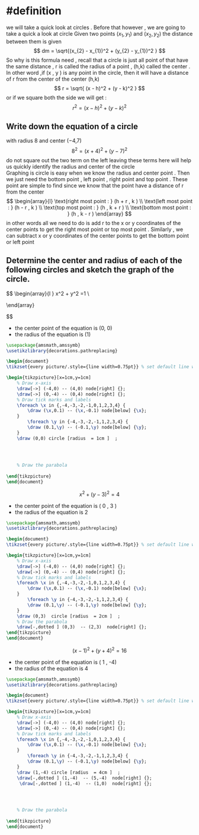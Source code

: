 

# #definition 
we will take a quick  look at circles .  Before that however  , we are going to  take a quick a look at circle 
Given  two  points   $(x_{1} ,  y_{1})$ and  $(x_{2} , y_{2})$ the distance between  them is given  
$$
dm  = \sqrt{(x_{2}   -  x_{1})^2   + (y_{2}  - y_{1})^2  }
$$
So why  is this  formula need  ,  recall that  a circle  is  just  all point of that have the same distance  ,  r is called the  radius of a point , (h,k) called the center . In other word ,if (x , y )  is any point  in the circle, then it will have a distance of r from the center of the center (h,k)  
$$
r  =   \sqrt{  (x - h)^2  + (y  - k)^2  }
$$
or  if we square both the side we will get  : 
$$
r^2 =  (x  -  h)^2    +  (y -  k)^2 
$$
## Write down the equation of a circle 
with radius 8 and center (−4,7)
$$
8^2  =  (x+  4)^2 + (  y  - 7)^2  
$$
do not square out the two term  on the left leaving these terms here will help us quickly identify   the radius  and center of the circle  
Graphing is  circle is easy when we know the  radius  and  center  point . Then  we just need the bottom point , left point , right point  and  top  point . 
These point are simple to find  since we know that the point have a distance of r from the center 
$$
\begin{array}{l} 
\text{right most  point : } (h + r , k ) \\
\text{left most  point : } (h - r , k )  \\
\text{top most  point : } (h , k + r  ) \\
\text{bottom most  point : } (h  , k - r  )
\end{array}
$$
in other words all we need to do  is add r to the  x  or  y coordinates of the  center points to get the  right most point or top most point . Similarly  ,  we can  subtract  x  or  y coordinates of the  center points  to  get the bottom point or left point  
## Determine the center and radius of each of the following circles and sketch the graph of the circle. 
$$
\begin{array}{l }
x^2  + y^2  =1   \\

\end{array}

  
$$
-  the center point of the equation is  (0, 0) 
- the  radius  of the equation is  (1) 

```tikz
\usepackage{amsmath,amssymb}
\usetikzlibrary{decorations.pathreplacing}

\begin{document}
\tikzset{every picture/.style={line width=0.75pt}} % set default line width

\begin{tikzpicture}[x=1cm,y=1cm]
    % Draw x-axis
    \draw[->] (-4,0) -- (4,0) node[right] {};
    \draw[->] (0,-4) -- (0,4) node[right] {};
    % Draw tick marks and labels
    \foreach \x in {,-4,-3,-2,-1,0,1,2,3,4} {
        \draw (\x,0.1) -- (\x,-0.1) node[below] {\x};
    }
        \foreach \y in {-4,-3,-2,-1,1,2,3,4} {
        \draw (0.1,\y) -- (-0.1,\y) node[below] {\y};
    } 
    \draw (0,0) circle [radius  = 1cm ]  ;  
    
	


    % Draw the parabola
   
\end{tikzpicture}
\end{document}
```





$$
x^2  + (y -3)^2  =  4   
$$
- the center point of the equation is ( 0  , 3 ) 
- the radius  of the equation is  2 


```tikz
\usepackage{amsmath,amssymb}
\usetikzlibrary{decorations.pathreplacing}

\begin{document}
\tikzset{every picture/.style={line width=0.75pt}} % set default line width

\begin{tikzpicture}[x=1cm,y=1cm]
    % Draw x-axis
    \draw[->] (-4,0) -- (4,0) node[right] {};
    \draw[->] (0,-4) -- (0,4) node[right] {};
    % Draw tick marks and labels
    \foreach \x in {,-4,-3,-2,-1,0,1,2,3,4} {
        \draw (\x,0.1) -- (\x,-0.1) node[below] {\x};
    }
        \foreach \y in {-4,-3,-2,-1,1,2,3,4} {
        \draw (0.1,\y) -- (-0.1,\y) node[below] {\y};
    } 
    \draw (0,3)  circle [radius  = 2cm ]  ; 
    % Draw the parabola
    \draw[-,dotted ] (0,3)  -- (2,3)  node[right] {}; 
\end{tikzpicture}
\end{document}
```


$$
(x  - 1)^2  +  (y  +  4)^2   =  16    
$$
- the center point of the equation is ( 1 ,  -4)
- the radius  of the equation is 4  


```tikz
\usepackage{amsmath,amssymb}
\usetikzlibrary{decorations.pathreplacing}

\begin{document}
\tikzset{every picture/.style={line width=0.75pt}} % set default line width

\begin{tikzpicture}[x=1cm,y=1cm]
    % Draw x-axis
    \draw[->] (-4,0) -- (4,0) node[right] {};
    \draw[->] (0,-4) -- (0,4) node[right] {};
    % Draw tick marks and labels
    \foreach \x in {,-4,-3,-2,-1,0,1,2,3,4} {
        \draw (\x,0.1) -- (\x,-0.1) node[below] {\x};
    }
        \foreach \y in {-4,-3,-2,-1,1,2,3,4} {
        \draw (0.1,\y) -- (-0.1,\y) node[below] {\y};
    } 
    \draw (1,-4) circle [radius  = 4cm ]  ;   
    \draw[-,dotted ] (1,-4)  -- (5,-4)  node[right] {};  
     \draw[-,dotted ] (1,-4)  -- (1,0)  node[right] {}; 
    



    % Draw the parabola
   
\end{tikzpicture}
\end{document}
```

